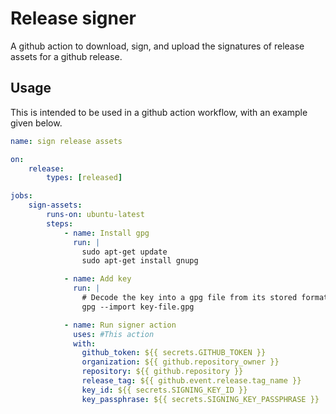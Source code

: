 # Release signer

A github action to download, sign, and upload the signatures of release assets for a github release.

## Usage

This is intended to be used in a github action workflow, with an example given below.

```yaml
name: sign release assets

on:
    release:
        types: [released]

jobs:
    sign-assets:
        runs-on: ubuntu-latest
        steps:
            - name: Install gpg
              run: |
                sudo apt-get update
                sudo apt-get install gnupg

            - name: Add key
              run: |
                # Decode the key into a gpg file from its stored format
                gpg --import key-file.gpg

            - name: Run signer action
              uses: #This action
              with:
                github_token: ${{ secrets.GITHUB_TOKEN }}
                organization: ${{ github.repository_owner }}
                repository: ${{ github.repository }}
                release_tag: ${{ github.event.release.tag_name }}
                key_id: ${{ secrets.SIGNING_KEY_ID }}
                key_passphrase: ${{ secrets.SIGNING_KEY_PASSPHRASE }}

```


